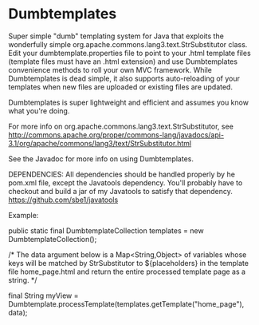 Dumbtemplates
==============

Super simple "dumb" templating system for Java that exploits the wonderfully simple org.apache.commons.lang3.text.StrSubstitutor class.
Edit your dumbtemplate.properties file to point to your .html template files (template files must have an .html extension)
and use Dumbtemplates convenience methods to roll your own MVC framework. While Dumbtemplates is dead simple, it also supports
auto-reloading of your templates when new files are uploaded or existing files are updated.

Dumbtemplates is super lightweight and efficient and assumes you know what you're doing.

For more info on org.apache.commons.lang3.text.StrSubstitutor, see
http://commons.apache.org/proper/commons-lang/javadocs/api-3.1/org/apache/commons/lang3/text/StrSubstitutor.html

See the Javadoc for more info on using Dumbtemplates.

DEPENDENCIES: All dependencies should be handled properly by he pom.xml file, except the Javatools dependency.
You'll probably have to checkout and build a jar of my Javatools to satisfy that dependency.
https://github.com/sbe1/javatools


Example:

public static final DumbtemplateCollection templates = new DumbtemplateCollection();

/* The data argument below is a Map<String,Object> of variables whose keys will be matched by StrSubstitutor to
${placeholders} in the template file home_page.html and return the entire processed template page
as a string.
*/

final String myView = Dumbtemplate.processTemplate(templates.getTemplate("home_page"), data);

